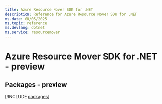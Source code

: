 ```yaml
---
title: Azure Resource Mover SDK for .NET
description: Reference for Azure Resource Mover SDK for .NET
ms.date: 08/05/2025
ms.topic: reference
ms.devlang: dotnet
ms.service: resourcemover
---
```

# Azure Resource Mover SDK for .NET - preview
## Packages - preview
[!INCLUDE [packages](resource-mover-index.md)]